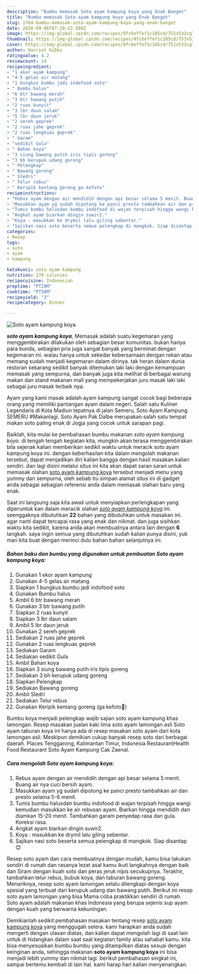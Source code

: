 ```yaml
---
description: "Bumbu memasak Soto ayam kampung koya yang Enak Banget"
title: "Bumbu memasak Soto ayam kampung koya yang Enak Banget"
slug: 1764-bumbu-memasak-soto-ayam-kampung-koya-yang-enak-banget
date: 2020-09-06T07:20:22.888Z
image: https://img-global.cpcdn.com/recipes/9fc6effef1c185cd/751x532cq70/soto-ayam-kampung-koya-foto-resep-utama.jpg
thumbnail: https://img-global.cpcdn.com/recipes/9fc6effef1c185cd/751x532cq70/soto-ayam-kampung-koya-foto-resep-utama.jpg
cover: https://img-global.cpcdn.com/recipes/9fc6effef1c185cd/751x532cq70/soto-ayam-kampung-koya-foto-resep-utama.jpg
author: Harriet Gibbs
ratingvalue: 4.2
reviewcount: 14
recipeingredient:
- "1 ekor ayam kampung"
- "4-5 gelas air matang"
- "1 bungkus bumbu jadi indofood soto"
- " Bumbu halus"
- "6 btr bawang merah"
- "3 btr bawang putih"
- "2 ruas kunyit"
- "3 lbr daun salam"
- "5 lbr daun jeruk"
- "2 sereh geprek"
- "2 ruas jahe geprek"
- "2 ruas lengkuas geprek"
- " Garam"
- "sedikit Gula"
- " Bahan koya"
- "3 siung bawang putih iris tipis goreng"
- "3 bh kerupuk udang goreng"
- " Pelengkap"
- " Bawang goreng"
- " Sledri"
- " Telur rebus"
- " Keripik kentang goreng ga kefoto"
recipeinstructions:
- "Rebus ayam dengan air mendidih dengan api besar selama 5 menit. Buang air nya cuci bersih ayam."
- "Masukkan ayam yg sudah dipotong ke panci presto tambahkan air dan presto selama 5-6 menit."
- "Tumis bumbu halusdan bumbu indofood di wajan terpisah hingga wangi kemudian masukkan ke air rebusan ayam. Biarkan hingga mendidih dan diamkan 15-20 menit. Tambahkan garam penyedap rasa dan gula. Koreksi rasa."
- "Angkat ayam biarkan dingin suwir2."
- "Koya : masukkan ke drymil lalu giling sebentar."
- "Sajikan nasi soto beserta semua pelengkap di mangkok. Siap disantap 😊"
categories:
- Resep
tags:
- soto
- ayam
- kampung

katakunci: soto ayam kampung 
nutrition: 270 calories
recipecuisine: Indonesian
preptime: "PT29M"
cooktime: "PT58M"
recipeyield: "3"
recipecategory: Dinner

---
```



![Soto ayam kampung koya](https://img-global.cpcdn.com/recipes/9fc6effef1c185cd/751x532cq70/soto-ayam-kampung-koya-foto-resep-utama.jpg)

<b><i>soto ayam kampung koya</i></b>, Memasak adalah suatu kegemaran yang menggembirakan dilakukan oleh sebagian besar komunitas. bukan hanya para bunda, sebagian pria juga sangat banyak yang berminat dengan kegemaran ini. walau hanya untuk sekedar kebersamaan dengan rekan atau memang sudah menjadi kegemaran dalam dirinya. tak heran dalam dunia restoran sekarang sedikit banyak ditemukan laki laki dengan kemampuan memasak yang sempurna, dan banyak juga kita melihat di berbagai warung makan dan stand makanan mall yang mempekerjakan juru masak laki laki sebagai juru masak terbaik nya.

Ayam yang kami masak adalah ayam kampung sangat cocok bagi beberapa orang yang memiliki pantangan ayam dalam negeri. Salah satu Kuliner Legendaris di Kota Madiun tepatnya di jalan Semeru, Soto Ayam Kampung SEMERU #Makanlagi. Soto Ayam Pak Dalbe merupakan salah satu tempat makan soto paling enak di Jogja yang cocok untuk sarapan pagi.

Baiklah, kita mulai ke pembahasan bumbu makanan <i>soto ayam kampung koya</i>. di tengah tengah kegiatan kita, mungkin akan terasa menggembirakan bila sejenak kalian memberikan sedikit waktu untuk meracik soto ayam kampung koya ini. dengan keberhasilan kita dalam mengolah makanan tersebut, dapat menjadikan diri kalian bangga dengan hasil masakan kalian sendiri. dan lagi disini melalui situs ini kita akan dapat saran saran untuk memasak olahan <u>soto ayam kampung koya</u> tersebut menjadi menu yang yummy dan sempurna, oleh sebab itu simpan alamat situs ini di gadget anda sebagai sebagian referensi anda dalam memasak olahan baru yang enak.


Saat ini langsung saja kita awali untuk menyiapkan perlengkapan yang diperuntuk kan dalam meracik olahan <u><i>soto ayam kampung koya</i></u> ini. seenggaknya dibutuhkan <b>22</b> bahan yang dibutuhkan untuk masakan ini. agar nanti dapat tercapai rasa yang enak dan nikmat. dan juga sisihkan waktu kita sedikit, karena anda akan membuatnya antara lain dengan <b>6</b> langkah. saya ingin semua yang dibutuhkan sudah kalian punya disini, yuk mari kita buat dengan merinci dulu bahan bahan selanjutnya ini.

<!--inarticleads1-->

##### Bahan baku dan bumbu yang digunakan untuk pembuatan Soto ayam kampung koya:

1. Gunakan 1 ekor ayam kampung
1. Gunakan 4-5 gelas air matang
1. Siapkan 1 bungkus bumbu jadi indofood soto
1. Gunakan  Bumbu halus
1. Ambil 6 btr bawang merah
1. Gunakan 3 btr bawang putih
1. Siapkan 2 ruas kunyit
1. Siapkan 3 lbr daun salam
1. Ambil 5 lbr daun jeruk
1. Gunakan 2 sereh geprek
1. Sediakan 2 ruas jahe geprek
1. Gunakan 2 ruas lengkuas geprek
1. Sediakan  Garam
1. Sediakan sedikit Gula
1. Ambil  Bahan koya
1. Siapkan 3 siung bawang putih iris tipis goreng
1. Sediakan 3 bh kerupuk udang goreng
1. Siapkan  Pelengkap
1. Sediakan  Bawang goreng
1. Ambil  Sledri
1. Sediakan  Telur rebus
1. Gunakan  Keripik kentang goreng (ga kefoto🤣)


Bumbu koya menjadi pelengkap wajib sajian soto ayam kampung khas lamongan. Resep masakan jualan kaki lima soto ayam lamongan asli Soto ayam taburan koya ini hanya ada di resep masakan soto ayam dari kota lamongan asli. Meskipun demikian cukup banyak resep soto dari berbagai daerah. Places Tenggarong, Kalimantan Timur, Indonesia RestaurantHealth Food Restaurant Soto Ayam Kampung Cak Zaenal. 

<!--inarticleads2-->

##### Cara mengolah Soto ayam kampung koya:

1. Rebus ayam dengan air mendidih dengan api besar selama 5 menit. Buang air nya cuci bersih ayam.
1. Masukkan ayam yg sudah dipotong ke panci presto tambahkan air dan presto selama 5-6 menit.
1. Tumis bumbu halusdan bumbu indofood di wajan terpisah hingga wangi kemudian masukkan ke air rebusan ayam. Biarkan hingga mendidih dan diamkan 15-20 menit. Tambahkan garam penyedap rasa dan gula. Koreksi rasa.
1. Angkat ayam biarkan dingin suwir2.
1. Koya : masukkan ke drymil lalu giling sebentar.
1. Sajikan nasi soto beserta semua pelengkap di mangkok. Siap disantap 😊


Resep soto ayam dan cara membuatnya dengan mudah, kamu bisa lakukan sendiri di rumah dan rasanya lezat asal kamu ikuti langkahnya dengan baik dan Siram dengan kuah soto dan peras jeruk nipis secukupnya. Terakhir, tambahkan telur rebus, bubuk koya, dan taburan bawang goreng. Menariknya, resep soto ayam lamongan selalu dilengkapi dengan koya spesial yang terbuat dari kerupuk udang dan bawang putih. Berikut ini resep soto ayam lamongan yang bisa Mama coba praktikkan sendiri di rumah. Soto ayam adalah makanan khas Indonesia yang berupa sejenis sup ayam dengan kuah yang berwarna kekuningan. 

Demikianlah sedikit pembahasan masakan tentang resep <u>soto ayam kampung koya</u> yang menggugah selera. kami harapkan anda sudah mengerti dengan ulasan diatas, dan kalian dapat mengolah lagi di saat lain untuk di hidangkan dalam saat saat kegiatan family atau sahabat kamu. kita bisa menyesuaikan bumbu bumbu yang ditampilkan diatas sesuai dengan keinginan anda, sehingga makanan <b>soto ayam kampung koya</b> ini bisa menjadi lebih yummy dan nikmat lagi. berikut pembahasan singkat ini, sampai bertemu kembali di lain hal. kami harap hari kalian menyenangkan.
